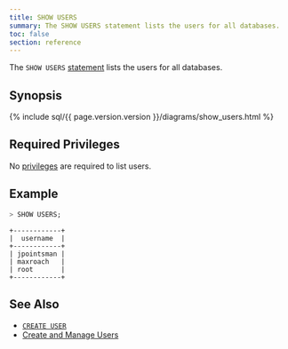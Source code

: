 ```yaml
---
title: SHOW USERS
summary: The SHOW USERS statement lists the users for all databases.
toc: false
section: reference
---
```


The `SHOW USERS` [statement](sql-statements.html) lists the users for all databases.

<div id="toc"></div>

## Synopsis

{% include sql/{{ page.version.version }}/diagrams/show_users.html %}

## Required Privileges

No [privileges](privileges.html) are required to list users.

## Example

~~~ sql
> SHOW USERS;
~~~

~~~
+------------+
|  username  |
+------------+
| jpointsman |
| maxroach   |
| root       |
+------------+
~~~

## See Also

- [`CREATE USER`](create-user.html)
- [Create and Manage Users](create-and-manage-users.html)
